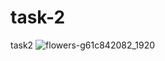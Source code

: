 # task-2
task2
![flowers-g61c842082_1920](https://user-images.githubusercontent.com/78254667/204285246-ebe78b75-60af-44d7-a9b5-317d4e955c6f.jpg)

